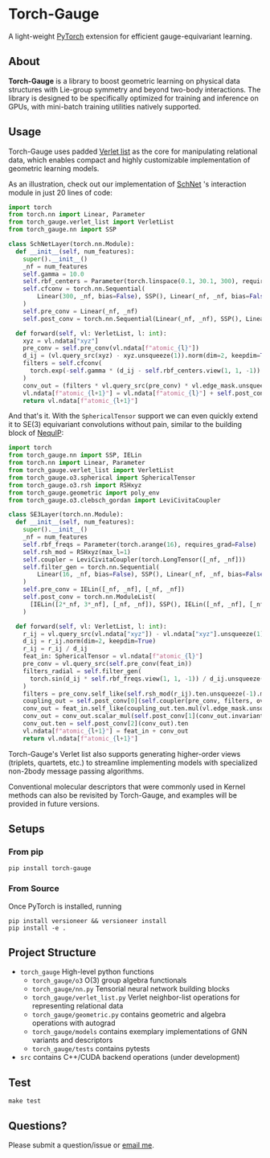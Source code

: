 # Torch-Gauge

A light-weight [PyTorch](https://pytorch.org/) extension for efficient gauge-equivariant learning.

## About
**Torch-Gauge** is a library to boost geometric learning on physical data structures
with Lie-group symmetry and beyond two-body interactions. The library is designed to be specifically 
optimized for training and inference on GPUs, with mini-batch training utilities natively supported.

## Usage
Torch-Gauge uses padded [Verlet list](https://en.wikipedia.org/wiki/Verlet_list) as the core for 
manipulating relational data, which enables compact and highly customizable implementation of 
geometric learning models.

As an illustration, check out our implementation of [SchNet](https://arxiv.org/abs/1706.08566) 's
 interaction module in just 20 lines of code:
```python
import torch
from torch.nn import Linear, Parameter
from torch_gauge.verlet_list import VerletList
from torch_gauge.nn import SSP

class SchNetLayer(torch.nn.Module):
  def __init__(self, num_features):
    super().__init__()
    _nf = num_features
    self.gamma = 10.0
    self.rbf_centers = Parameter(torch.linspace(0.1, 30.1, 300), requires_grad=False)
    self.cfconv = torch.nn.Sequential(
        Linear(300, _nf, bias=False), SSP(), Linear(_nf, _nf, bias=False), SSP()
    )
    self.pre_conv = Linear(_nf, _nf)
    self.post_conv = torch.nn.Sequential(Linear(_nf, _nf), SSP(), Linear(_nf, _nf))

  def forward(self, vl: VerletList, l: int):
    xyz = vl.ndata["xyz"]
    pre_conv = self.pre_conv(vl.ndata[f"atomic_{l}"])
    d_ij = (vl.query_src(xyz) - xyz.unsqueeze(1)).norm(dim=2, keepdim=True)
    filters = self.cfconv(
      torch.exp(-self.gamma * (d_ij - self.rbf_centers.view(1, 1, -1)).pow(2))
    )
    conv_out = (filters * vl.query_src(pre_conv) * vl.edge_mask.unsqueeze(2)).sum(1)
    vl.ndata[f"atomic_{l+1}"] = vl.ndata[f"atomic_{l}"] + self.post_conv(conv_out)
    return vl.ndata[f"atomic_{l+1}"]
```
And that's it. With the `SphericalTensor` support we can even quickly extend it to SE(3) equivariant 
convolutions without pain, similar to the building block of [NequIP](https://arxiv.org/abs/2101.03164):
```python
import torch
from torch_gauge.nn import SSP, IELin
from torch.nn import Linear, Parameter
from torch_gauge.verlet_list import VerletList
from torch_gauge.o3.spherical import SphericalTensor
from torch_gauge.o3.rsh import RSHxyz
from torch_gauge.geometric import poly_env
from torch_gauge.o3.clebsch_gordan import LeviCivitaCoupler

class SE3Layer(torch.nn.Module):
  def __init__(self, num_features):
    super().__init__()
    _nf = num_features
    self.rbf_freqs = Parameter(torch.arange(16), requires_grad=False)
    self.rsh_mod = RSHxyz(max_l=1)
    self.coupler = LeviCivitaCoupler(torch.LongTensor([_nf, _nf]))
    self.filter_gen = torch.nn.Sequential(
        Linear(16, _nf, bias=False), SSP(), Linear(_nf, _nf, bias=False)
    )
    self.pre_conv = IELin([_nf, _nf], [_nf, _nf])
    self.post_conv = torch.nn.ModuleList(
      [IELin([2*_nf, 3*_nf], [_nf, _nf]), SSP(), IELin([_nf, _nf], [_nf, _nf])]
    )

  def forward(self, vl: VerletList, l: int):
    r_ij = vl.query_src(vl.ndata["xyz"]) - vl.ndata["xyz"].unsqueeze(1)
    d_ij = r_ij.norm(dim=2, keepdim=True)
    r_ij = r_ij / d_ij
    feat_in: SphericalTensor = vl.ndata[f"atomic_{l}"]
    pre_conv = vl.query_src(self.pre_conv(feat_in))
    filters_radial = self.filter_gen(
      torch.sin(d_ij * self.rbf_freqs.view(1, 1, -1)) / d_ij.unsqueeze(-1) * poly_env(d_ij/5)
    )
    filters = pre_conv.self_like(self.rsh_mod(r_ij).ten.unsqueeze(-1).mul(filters_radial).flatten(2, 3))
    coupling_out = self.post_conv[0](self.coupler(pre_conv, filters, overlap_out=False))
    conv_out = feat_in.self_like(coupling_out.ten.mul(vl.edge_mask.unsqueeze(2)).sum(1))
    conv_out = conv_out.scalar_mul(self.post_conv[1](conv_out.invariant()))
    conv_out.ten = self.post_conv[2](conv_out).ten
    vl.ndata[f"atomic_{l+1}"] = feat_in + conv_out
    return vl.ndata[f"atomic_{l+1}"]
```

Torch-Gauge's Verlet list also supports generating higher-order views (triplets, quartets, etc.) to
 streamline implementing models with specialized non-2body message passing algorithms. 

Conventional molecular descriptors that were commonly used in Kernel methods can also be revisited 
by Torch-Gauge, and examples will be provided in future versions.

## Setups

### From pip

    pip install torch-gauge

### From Source
Once PyTorch is installed, running 

    pip install versioneer && versioneer install
    pip install -e .

## Project Structure
- `torch_gauge` High-level python functions
    - `torch_gauge/o3` O(3) group algebra functionals
    - `torch_gauge/nn.py` Tensorial neural network building blocks
    - `torch_gauge/verlet_list.py` Verlet neighbor-list operations for representing relational data
    - `torch_gauge/geometric.py` contains geometric and algebra operations with autograd
    - `torch_gauge/models` contains exemplary implementations of GNN variants and descriptors 
    - `torch_gauge/tests` contains pytests
- `src` contains C++/CUDA backend operations (under development)
    
## Test

    make test

## Questions?

Please submit a question/issue or [email me](mailto:zqiao@caltech.edu).
